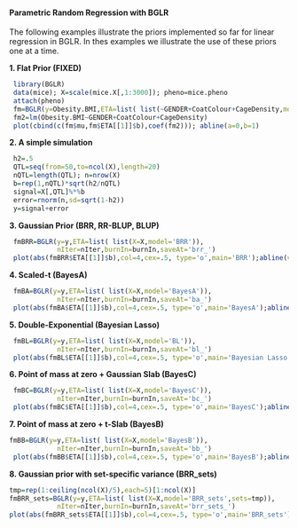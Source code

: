 

#### Parametric Random Regression with BGLR

The following examples illustrate the priors implemented so far for linear regression in BGLR. In thes examples we illustrate the use of these priors
one at a time.

**1. Flat Prior (FIXED)**

```R
 library(BGLR)
 data(mice); X=scale(mice.X[,1:3000]); pheno=mice.pheno
 attach(pheno)
 fm=BGLR(y=Obesity.BMI,ETA=list( list(~GENDER+CoatColour+CageDensity,model='FIXED')), nIter=6000,burnIn=1000)
 fm2=lm(Obesity.BMI~GENDER+CoatColour+CageDensity)
 plot(cbind(c(fm$mu,fm$ETA[[1]]$b),coef(fm2))); abline(a=0,b=1)
```

**2. A simple simulation**

```R
 h2=.5
 QTL=seq(from=50,to=ncol(X),length=20)
 nQTL=length(QTL); n=nrow(X)
 b=rep(1,nQTL)*sqrt(h2/nQTL)
 signal=X[,QTL]%*%b
 error=rnorm(n,sd=sqrt(1-h2))
 y=signal+error
```

**3. Gaussian Prior (BRR, RR-BLUP, BLUP)**

```R
 fmBRR=BGLR(y=y,ETA=list( list(X=X,model='BRR')), 
            nIter=nIter,burnIn=burnIn,saveAt='brr_')
 plot(abs(fmBRR$ETA[[1]]$b),col=4,cex=.5, type='o',main='BRR');abline(v=QTL,col=2,lty=2)
```
**4. Scaled-t (BayesA)**

```R
 fmBA=BGLR(y=y,ETA=list( list(X=X,model='BayesA')), 
            nIter=nIter,burnIn=burnIn,saveAt='ba_')
 plot(abs(fmBA$ETA[[1]]$b),col=4,cex=.5, type='o',main='BayesA');abline(v=QTL,col=2,lty=2)
```


**5. Double-Exponential (Bayesian Lasso)**

```R
 fmBL=BGLR(y=y,ETA=list( list(X=X,model='BL')), 
            nIter=nIter,burnIn=burnIn,saveAt='bl_')
 plot(abs(fmBL$ETA[[1]]$b),col=4,cex=.5, type='o',main='Bayesian Lasso');abline(v=QTL,col=2,lty=2)

```

**6. Point of mass at zero + Gaussian Slab (BayesC)**
```R
 fmBC=BGLR(y=y,ETA=list( list(X=X,model='BayesC')), 
            nIter=nIter,burnIn=burnIn,saveAt='bc_')
 plot(abs(fmBC$ETA[[1]]$b),col=4,cex=.5, type='o',main='BayesC');abline(v=QTL,col=2,lty=2)
```

**7. Point of mass at zero + t-Slab (BayesB)**
```R
fmBB=BGLR(y=y,ETA=list( list(X=X,model='BayesB')), 
            nIter=nIter,burnIn=burnIn,saveAt='bb_')
 plot(abs(fmBB$ETA[[1]]$b),col=4,cex=.5, type='o',main='BayesB');abline(v=QTL,col=2,lty=2)
```
**8. Gaussian prior with set-specific variance (BRR_sets)**

```R
tmp=rep(1:ceiling(ncol(X)/5),each=5)[1:ncol(X)]
fmBRR_sets=BGLR(y=y,ETA=list( list(X=X,model='BRR_sets',sets=tmp)), 
            nIter=nIter,burnIn=burnIn,saveAt='brr_sets_')
plot(abs(fmBRR_sets$ETA[[1]]$b),col=4,cex=.5, type='o',main='BRR_sets');abline(v=QTL,col=2,lty=2)

```

